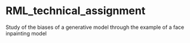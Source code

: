 # RML_technical_assignment
Study of the biases of a generative model through the example of a face inpainting model
